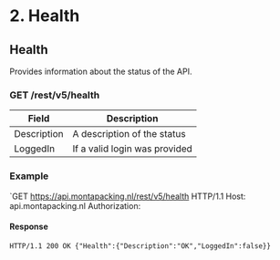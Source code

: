 # 2. Health

## Health
Provides information about the status of the API.

### GET /rest/v5/health

| **Field** | **Description** |
|--|--|
| Description | A description of the status |
| LoggedIn | If a valid login was provided |


### Example
`GET https://api.montapacking.nl/rest/v5/health HTTP/1.1
Host: api.montapacking.nl
Authorization:
#### Response
`HTTP/1.1 200 OK
{"Health":{"Description":"OK","LoggedIn":false}}`
